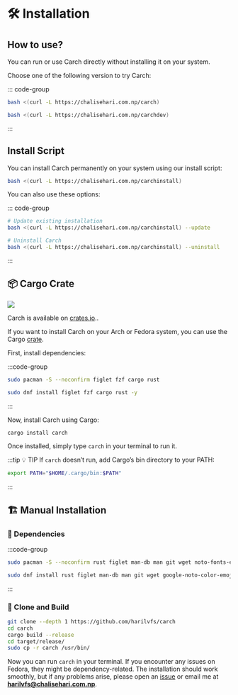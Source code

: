 # 🛠️ Installation

## How to use?

You can run or use Carch directly without installing it on your system.

Choose one of the following version to try Carch:

::: code-group

```sh [⭐ Stable Version]
bash <(curl -L https://chalisehari.com.np/carch)
```

```sh [🧪 Dev Version]
bash <(curl -L https://chalisehari.com.np/carchdev)
```
:::

## Install Script

You can install Carch permanently on your system using our install script:

```sh
bash <(curl -L https://chalisehari.com.np/carchinstall)
```

You can also use these options:

::: code-group

```sh [Update]
# Update existing installation
bash <(curl -L https://chalisehari.com.np/carchinstall) --update
```

```sh [Uninstall]
# Uninstall Carch
bash <(curl -L https://chalisehari.com.np/carchinstall) --uninstall
```
:::

## 📦 Cargo Crate

<img src="https://img.shields.io/crates/v/carch?style=for-the-badge&logo=rust&color=f5a97f&logoColor=fe640b&labelColor=171b22" >

Carch is available on [crates.io](https://crates.io/crates/carch).. 

If you want to install Carch on your Arch or Fedora system, you can use the Cargo [crate](https://crates.io/crates/carch).

First, install dependencies: 

:::code-group

```sh [<i class="devicon-archlinux-plain"></i> Arch]
sudo pacman -S --noconfirm figlet fzf cargo rust
```

```sh [<i class="devicon-fedora-plain"></i> Fedora]
sudo dnf install figlet fzf cargo rust -y
```
:::

Now, install Carch using Cargo:

```sh
cargo install carch
```

Once installed, simply type `carch` in your terminal to run it.

:::tip :bulb: TIP
If `carch` doesn’t run, add Cargo’s bin directory to your PATH:

```sh
export PATH="$HOME/.cargo/bin:$PATH"
```

:::

## 🏗️ Manual Installation

### 📜 Dependencies

:::code-group

```sh [<i class="devicon-archlinux-plain"></i> Arch]
sudo pacman -S --noconfirm rust figlet man-db man git wget noto-fonts-emoji curl bash-completion ttf-nerd-fonts-symbols ttf-jetbrains-mono-nerd cargo fzf glibc gcc
```

```sh [<i class="devicon-fedora-plain"></i> Fedora]
sudo dnf install rust figlet man-db man git wget google-noto-color-emoji-fonts google-noto-emoji-fonts jetbrains-mono-fonts-all bash-completion-devel curl cargo fzf glibc gcc -y
```
:::

### 🔧 Clone and Build

```sh
git clone --depth 1 https://github.com/harilvfs/carch
cd carch
cargo build --release
cd target/release/
sudo cp -r carch /usr/bin/ 
```

Now you can run `carch` in your terminal. If you encounter any issues on Fedora, they might be dependency-related. The installation should work smoothly, but if any problems arise, please open an [issue](https://github.com/harilvfs/carch/issues) or email me at **harilvfs@chalisehari.com.np**.
